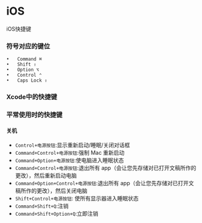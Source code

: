 # iOS
iOS快捷键

### 符号对应的键位
	•	Command ⌘
	•	Shift ⇧
	•	Option ⌥
	•	Control ⌃
	•	Caps Lock ⇪
	
### Xcode中的快捷键


### 平常使用时的快捷键

#### 关机
* `Control+电源按钮`:显示重新启动/睡眠/关闭对话框
* `Command+Control+电源按钮`:强制 Mac 重新启动
* `Command+Option+电源按钮`:使电脑进入睡眠状态
* `Command+Control+电源按钮`:退出所有 app（会让您先存储对已打开文稿所作的更改），然后重新启动电脑
* `Command+Option+Control+电源按钮`:退出所有 app（会让您先存储对已打开文稿所作的更改），然后关闭电脑
* `Shift+Control+电源按钮`:	使所有显示器进入睡眠状态
* `Command+Shift+Q`:注销
* `Command+Shift+Option+Q`:立即注销
